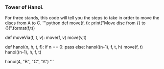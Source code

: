### Tower of Hanoi.
For three stands, this code will tell you the steps to take in order to move the discs from A to C.
'''python
def move(f, t):
    print("Move disc from {} to {}!".format(f,t))

def moveVia(f, t, v):
    move(f, v)
    move(v,t)

def hanoi(n, h, t, f):
    if n == 0:
        pass
    else:
        hanoi((n-1), f, t, h)
        move(f, t)
        hanoi((n-1), h, f, t)

hanoi(4, "B", "C", "A")
'''






